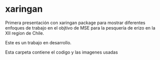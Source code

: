 # xaringan
Primera presentación con xaringan package para mostrar diferentes enfoques de trabajo en el objtivo de MSE para la pesquería de erizo en la XII regíon de Chile.

Este es un trabajo en desarrollo.

Esta carpeta contiene el codigo y las imagenes usadas
